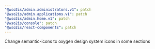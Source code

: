 ```yaml
---
"@wso2is/admin.administrators.v1": patch
"@wso2is/admin.applications.v1": patch
"@wso2is/admin.home.v1": patch
"@wso2is/console": patch
"@wso2is/react-components": patch
---
```


Change semantic-icons to oxygen design system icons in some sections
